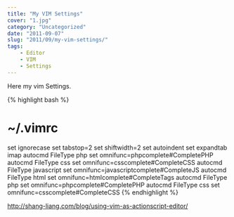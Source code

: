 ```yaml
---
title: "My VIM Settings"
cover: "1.jpg"
category: "Uncategorized"
date: "2011-09-07"
slug: "2011/09/my-vim-settings/"
tags:
    - Editor
    - VIM
    - Settings
---
```

<p>Here my vim Settings.</p>

{% highlight bash %}
# ~/.vimrc
set ignorecase
set tabstop=2
set shiftwidth=2
set autoindent
set expandtab
imap <c-space> <c-x><c-o>
autocmd FileType php set omnifunc=phpcomplete#CompletePHP
autocmd FileType css set omnifunc=csscomplete#CompleteCSS
autocmd FileType javascript set omnifunc=javascriptcomplete#CompleteJS
autocmd FileType html set omnifunc=htmlcomplete#CompleteTags
autocmd FileType php set omnifunc=phpcomplete#CompletePHP
autocmd FileType css set omnifunc=csscomplete#CompleteCSS
{% endhighlight %}
<p><a href="http://shang-liang.com/blog/using-vim-as-actionscript-editor/" target="_blank">http://shang-liang.com/blog/using-vim-as-actionscript-editor/</a></p>
